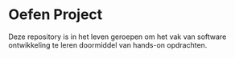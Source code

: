 # Oefen Project
Deze repository is in het leven geroepen om het vak van software ontwikkeling te leren doormiddel van hands-on opdrachten.
